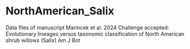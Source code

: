 # NorthAmerican_Salix
Data files of manuscript Marincek et al. 2024 Challenge accepted: Evolutionary lineages versus taxonomic classification of North American shrub willows (Salix) Am J Bot
